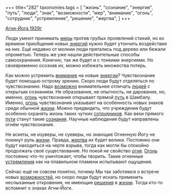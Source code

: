 +++
title="282"
taxonomies.tags = [
 "жизнь",
 "сознание",
 "энергия",
 "путь",
 "люди",
 "знак",
 "возможности",
 "мер",
 "внимание",
 "огонь",
 "сотрудник",
 "устремление",
 "решение",
 "жертва",
]
+++

[Агни-Йога 1929г](/agni/1929)

Люди умеют принимать [меры](/tags/мер) против грубых проявлений стихий, но ко времени приобщения новых [энергий](/tags/[энергия](/tags/энергия)) нужно будет утончить воздействие на них. Ещё недавно от молнии люди прятались под дерево или бежали опрометью. Теперь же уже нашли действительные способы самоохранения. Конечно, так же будет и с тонкими энергиями. Но своевременно осознав их, можно избежать множества потерь.   

Как можно устремить [внимание](/tags/внимание) на новые [энергии](/tags/энергия)? Чувствознание будет помощью острому зрению. Скоро люди будут отделяться по чувствознанию. Надо [возможно](/tags/возможности) внимательнее отличать [людей](/tags/люди) с открытым сознанием. Не образование, не опытность, не дарование, но, именно, [огонь](/tags/огонь) чувствознания открывает прямой [путь](/tags/путь) в Шамбалу. Именно, [огонь](/tags/огонь) чувствознания указывает на особенность новых знаков среди обычной [жизни](/tags/жизнь). Можно предвидеть, что учреждения будут особенно охранять жизнь таких чутких [сотрудников](/tags/сотрудник). Как вехи прямого [пути](/tags/путь) станут такие [сознания](/tags/сознание). Научные наблюдения будут направлены огнём чувствознания.   

Не аскеты, не изуверы, не суеверы, но знающие Огненную Йогу не покинут руль [жизни](/tags/жизнь). Правда, [жертва](/tags/жертва) их будет велика. Постоянно они будут находиться на черте взрыва, тогда как могли бы спокойно продолжать своё существование. Но покой не свойство [огня](/tags/огонь). [Огонь](/tags/огонь) постоянно что-то уничтожает, чтобы творить. Такие огненные [устремления](/tags/устремление) как на плавильном пламени испытывают ощущения.   

Сейчас ещё не совсем понятно, почему Мы так заботимся о встрече новых [возможностей](/tags/возможности), но скоро люди будут искать применить неслыханные откровения, не имеющие [решения](/tags/решение) в [жизни](/tags/жизнь). Тогда кто-то вспомнит о знаках Агни-Йоги.